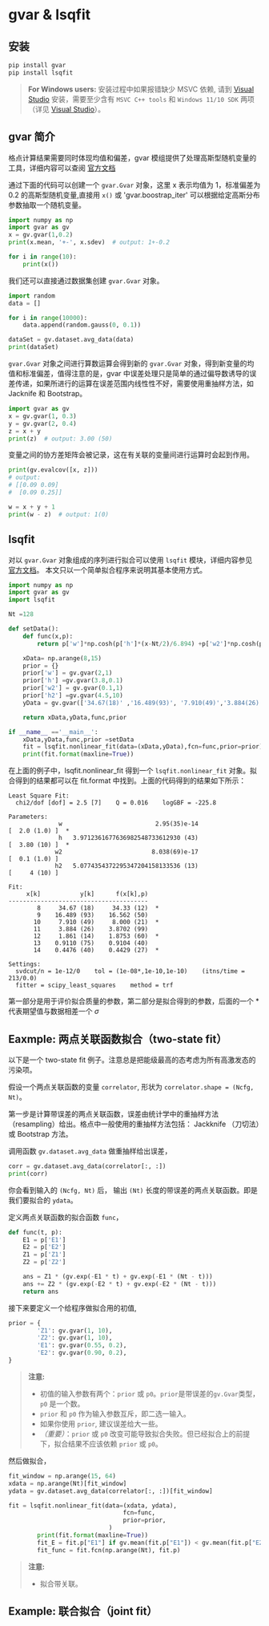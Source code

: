 # gvar & lsqfit

## 安装

``` bash
pip install gvar
pip install lsqfit
```

> **For Windows users:** 安装过程中如果报错缺少 MSVC 依赖, 请到 [Visual Studio](https://visualstudio.microsoft.com/) 安装，需要至少含有 ```MSVC C++ tools``` 和 ```Windows 11/10 SDK``` 两项（详见 [Visual Studio](./Windows.md)）。

## gvar 简介

格点计算结果需要同时体现均值和偏差，gvar 模组提供了处理高斯型随机变量的工具，详细内容可以查阅 [官方文档](https://gvar.readthedocs.io/en/latest)

通过下面的代码可以创建一个 `gvar.Gvar` 对象，这里 x 表示均值为 1，标准偏差为 0.2 的高斯型随机变量,直接用 `x()` 或 'gvar.boostrap_iter' 可以根据给定高斯分布参数抽取一个随机变量。

```python
import numpy as np
import gvar as gv
x = gv.gvar(1,0.2)
print(x.mean, '+-', x.sdev)  # output: 1+-0.2

for i in range(10):
    print(x())
```

我们还可以直接通过数据集创建 `gvar.Gvar` 对象。

```python
import random
data = []

for i in range(10000):
    data.append(random.gauss(0, 0.1))

dataSet = gv.dataset.avg_data(data)
print(dataSet)
```

`gvar.Gvar` 对象之间进行算数运算会得到新的 `gvar.Gvar` 对象，得到新变量的均值和标准偏差，值得注意的是，gvar 中误差处理只是简单的通过偏导数诱导的误差传递，如果所进行的运算在误差范围内线性性不好，需要使用重抽样方法，如 Jacknife 和 Bootstrap。

```python
import gvar as gv
x = gv.gvar(1, 0.3)
y = gv.gvar(2, 0.4)
z = x + y
print(z)  # output: 3.00 (50)
```

变量之间的协方差矩阵会被记录，这在有关联的变量间进行运算时会起到作用。

```python
print(gv.evalcov([x, z]))
# output:
# [[0.09 0.09]
#  [0.09 0.25]]

w = x + y + 1
print(w - z)  # output: 1(0)
```

## lsqfit

对以 `gvar.Gvar` 对象组成的序列进行拟合可以使用 `lsqfit` 模块，详细内容参见 [官方文档](https://lsqfit.readthedocs.io/en/latest/)。
本文只以一个简单拟合程序来说明其基本使用方式。

```python
import numpy as np
import gvar as gv
import lsqfit

Nt =128

def setData():
    def func(x,p):
        return p['w']*np.cosh(p['h']*(x-Nt/2)/6.894) +p['w2']*np.cosh(p['h2']*(x-Nt/2)/6.894)

    xData= np.arange(8,15)
    prior = {}
    prior['w'] = gv.gvar(2,1)
    prior['h'] =gv.gvar(3.8,0.1)
    prior['w2'] = gv.gvar(0.1,1)
    prior['h2'] =gv.gvar(4.5,10)
    yData = gv.gvar(['34.67(18)' ,'16.489(93)', '7.910(49)','3.884(26)', '1.861(14)' ,'0.9110(75)' ,'0.4476(40)'])

    return xData,yData,func,prior

if __name__ =='__main__':
    xData,yData,func,prior =setData
    fit = lsqfit.nonlinear_fit(data=(xData,yData),fcn=func,prior=prior)
    print(fit.format(maxline=True))
```

在上面的例子中，lsqfit.nonlinear_fit 得到一个 `lsqfit.nonlinear_fit` 对象。拟合得到的结果都可以在 fit.format 中找到。上面的代码得到的结果如下所示：
```
Least Square Fit:
  chi2/dof [dof] = 2.5 [7]    Q = 0.016    logGBF = -225.8

Parameters:
              w                          2.95(35)e-14                 [  2.0 (1.0) ]  *
              h   3.9712361677636982548733612930 (43)                 [  3.80 (10) ]  *
             w2                         8.038(69)e-17                 [  0.1 (1.0) ]
             h2   5.0774354372295347204158133536 (13)                 [     4 (10) ]

Fit:
     x[k]           y[k]      f(x[k],p)
---------------------------------------
        8     34.67 (18)     34.33 (12)  *
        9    16.489 (93)    16.562 (50)
       10     7.910 (49)     8.000 (21)  *
       11     3.884 (26)    3.8702 (99)
       12     1.861 (14)    1.8753 (60)  *
       13    0.9110 (75)    0.9104 (40)
       14    0.4476 (40)    0.4429 (27)  *

Settings:
  svdcut/n = 1e-12/0    tol = (1e-08*,1e-10,1e-10)    (itns/time = 213/0.0)
  fitter = scipy_least_squares    method = trf

```
第一部分是用于评价拟合质量的参数，第二部分是拟合得到的参数，后面的一个 * 代表期望值与数据相差一个 $\sigma$

## Eaxmple: 两点关联函数拟合（two-state fit）
以下是一个 two-state fit 例子。注意总是把能级最高的态考虑为所有高激发态的污染项。

假设一个两点关联函数的变量 `correlator`, 形状为 `correlator.shape = (Ncfg, Nt)`。

第一步是计算带误差的两点关联函数，误差由统计学中的重抽样方法（resampling）给出。格点中一般使用的重抽样方法包括： Jackknife （刀切法）或 Bootstrap 方法。

调用函数 `gv.dataset.avg_data` 做重抽样给出误差，
```python
corr = gv.dataset.avg_data(correlator[:, :])
print(corr)
```
你会看到输入的 `(Ncfg, Nt)` 后， 输出 `(Nt)` 长度的带误差的两点关联函数。即是我们要拟合的 `ydata`。

定义两点关联函数的拟合函数 `func`，
```python
def func(t, p):
    E1 = p['E1']
    E2 = p['E2']
    Z1 = p['Z1']
    Z2 = p['Z2']

    ans = Z1 * (gv.exp(-E1 * t) + gv.exp(-E1 * (Nt - t)))
    ans += Z2 * (gv.exp(-E2 * t) + gv.exp(-E2 * (Nt - t)))
    return ans
```

接下来要定义一个给程序做拟合用的初值,
```python
prior = {
        'Z1': gv.gvar(1, 10),
        'Z2': gv.gvar(1, 10),
        'E1': gv.gvar(0.55, 0.2),
        'E2': gv.gvar(0.90, 0.2),
}
```

> **注意:**
>  - 初值的输入参数有两个：`prior` 或 `p0`。`prior`是带误差的`gv.Gvar`类型， `p0` 是一个数。
>  - `prior` 和 `p0` 作为输入参数互斥，即二选一输入。
>  - 如果你使用 `prior`, 建议误差给大一些。
>  - *（重要）*：`prior` 或 `p0` 改变可能导致拟合失败。但已经拟合上的前提下，拟合结果不应该依赖 `prior` 或 `p0`。

然后做拟合，
```python
fit_window = np.arange(15, 64)
xdata = np.arange(Nt)[fit_window]
ydata = gv.dataset.avg_data(correlator[:, :])[fit_window]

fit = lsqfit.nonlinear_fit(data=(xdata, ydata),
                                fcn=func,
                                prior=prior,
                            )
        print(fit.format(maxline=True))
        fit_E = fit.p["E1"] if gv.mean(fit.p["E1"]) < gv.mean(fit.p["E2"]) else fit.p["E2"]
        fit_func = fit.fcn(np.arange(Nt), fit.p)
```

> **注意:**
> - 拟合带关联。

## Example: 联合拟合（joint fit）


